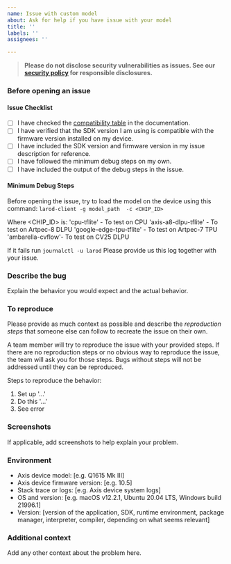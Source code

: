 ```yaml
---
name: Issue with custom model
about: Ask for help if you have issue with your model
title: ''
labels: ''
assignees: ''

---
```


> **Please do not disclose security vulnerabilities as issues. See our [security policy](../../SECURITY.md) for responsible disclosures.**

### Before opening an issue
#### Issue Checklist

- [ ] I have checked the [compatibility table](https://axiscommunications.github.io/acap-documentation/docs/api/computer-vision-sdk-apis.html#compatibility) in the documentation.
- [ ] I have verified that the SDK version I am using is compatible with the firmware version installed on my device.
- [ ] I have included the SDK version and firmware version in my issue description for reference.
- [ ] I have followed the minimum debug steps on my own.
- [ ] I have included the output of the debug steps in the issue.

#### Minimum Debug Steps
Before opening the issue, try to load the model on the device using this command:
`larod-client -g model_path  -c <CHIP_ID> `

Where <CHIP_ID> is:
'cpu-tflite' - To test on CPU
'axis-a8-dlpu-tflite' - To test on Artpec-8 DLPU
'google-edge-tpu-tflite' - To test on Artpec-7 TPU
'ambarella-cvflow'- To test on CV25 DLPU
    
If it fails run
`journalctl -u larod`
Please provide us this log together with your issue.

### Describe the bug

Explain the behavior you would expect and the actual behavior.

### To reproduce

Please provide as much context as possible and describe the *reproduction steps* that someone else can follow to recreate the issue on their own.

A team member will try to reproduce the issue with your provided steps. If there are no reproduction steps or no obvious way to reproduce the issue, the team will ask you for those steps. Bugs without steps will not be addressed until they can be reproduced.

Steps to reproduce the behavior:

1. Set up '...'
2. Do this '...'
3. See error

### Screenshots

If applicable, add screenshots to help explain your problem.

### Environment

- Axis device model: [e.g. Q1615 Mk III]
- Axis device firmware version: [e.g. 10.5]
- Stack trace or logs: [e.g. Axis device system logs]
- OS and version: [e.g. macOS v12.2.1, Ubuntu 20.04 LTS, Windows build 21996.1]
- Version: [version of the application, SDK, runtime environment, package manager, interpreter, compiler, depending on what seems relevant]

### Additional context

Add any other context about the problem here.
